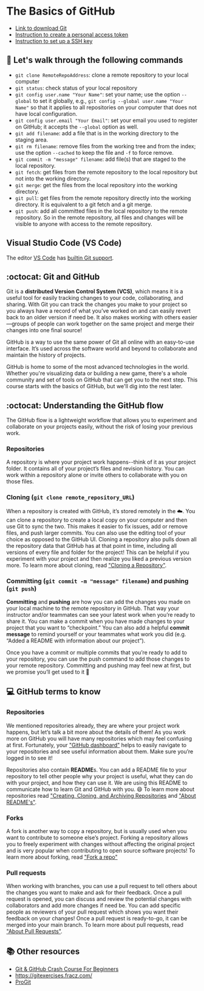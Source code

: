 # The Basics of GitHub

* [Link to download Git](https://git-scm.com/downloads) 
* [Instruction to create a personal access token](https://docs.github.com/en/authentication/keeping-your-account-and-data-secure/creating-a-personal-access-token)
* [Instruction to set up a SSH key](https://docs.github.com/en/github/authenticating-to-github/connecting-to-github-with-ssh/generating-a-new-ssh-key-and-adding-it-to-the-ssh-agent)

## :wave: Let's walk through the following commands 

* `git clone RemoteRepoAddress`: clone a remote repository to your local computer 
* `git status`: check status of your local repository
* `git config user.name "Your Name"`: set your name; use the option `--global` to set it globally, e.g., `git config --global user.name "Your Name"` so that it applies to all repositories on your computer that does not have local configuration. 
* `git config user.email "Your Email"`: set your email you used to register on GitHub; it accepts the `--global` option as well.
* `git add filename`: add a file that is in the working directory to the staging area.
* `git rm filename`: remove files from the working tree and from the index; use the option `--cached` to keep the file and `-f` to force remove.
* `git commit -m "message" filename`: add file(s) that are staged to the local repository.
* `git fetch`: get files from the remote repository to the local repository but not into the working directory.
* `git merge`: get the files from the local repository into the working directory.
* `git pull`: get files from the remote repository directly into the working directory. It is equivalent to a git fetch and a git merge. 
* `git push`: add all committed files in the local repository to the remote repository. So in the remote repository, all files and changes will be visible to anyone with access to the remote repository.

## Visual Studio Code (VS Code)
The editor [VS Code](https://code.visualstudio.com/) has [builtin Git support](https://code.visualstudio.com/docs/editor/versioncontrol).

## :octocat: Git and GitHub

Git is a **distributed Version Control System (VCS)**, which means it is a useful tool for easily tracking changes to your code, collaborating, and sharing. With Git you can track the changes you make to your project so you always have a record of what you’ve worked on and can easily revert back to an older version if need be. It also makes working with others easier—groups of people can work together on the same project and merge their changes into one final source!

GitHub is a way to use the same power of Git all online with an easy-to-use interface. It’s used across the software world and beyond to collaborate and maintain the history of projects.

GitHub is home to some of the most advanced technologies in the world. Whether you're visualizing data or building a new game, there's a whole community and set of tools on GitHub that can get you to the next step. This course starts with the basics of GitHub, but we'll dig into the rest later.

## :octocat: Understanding the GitHub flow 

The GitHub flow is a lightweight workflow that allows you to experiment and collaborate on your projects easily, without the risk of losing your previous work.

### Repositories

A repository is where your project work happens--think of it as your project folder. It contains all of your project’s files and revision history.  You can work within a repository alone or invite others to collaborate with you on those files.

### Cloning (`git clone remote_repository_URL`) 

When a repository is created with GitHub, it’s stored remotely in the ☁️. You can clone a repository to create a local copy on your computer and then use Git to sync the two. This makes it easier to fix issues, add or remove files, and push larger commits. You can also use the editing tool of your choice as opposed to the GitHub UI. Cloning a repository also pulls down all the repository data that GitHub has at that point in time, including all versions of every file and folder for the project! This can be helpful if you experiment with your project and then realize you liked a previous version more. 
To learn more about cloning, read ["Cloning a Repository"](https://docs.github.com/en/github/creating-cloning-and-archiving-repositories/cloning-a-repository). 

### Committing (`git commit -m "message" filename`) and pushing (`git push`)
**Committing** and **pushing** are how you can add the changes you made on your local machine to the remote repository in GitHub. That way your instructor and/or teammates can see your latest work when you’re ready to share it. You can make a commit when you have made changes to your project that you want to “checkpoint.” You can also add a helpful **commit message** to remind yourself or your teammates what work you did (e.g. “Added a README with information about our project”).

Once you have a commit or multiple commits that you’re ready to add to your repository, you can use the push command to add those changes to your remote repository. Committing and pushing may feel new at first, but we promise you’ll get used to it 🙂

## 💻 GitHub terms to know 

### Repositories 
We mentioned repositories already, they are where your project work happens, but let’s talk a bit more about the details of them! As you work more on GitHub you will have many repositories which may feel confusing at first. Fortunately, your ["GitHub dashboard"](https://docs.github.com/en/github/setting-up-and-managing-your-github-user-account/about-your-personal-dashboard) helps to easily navigate to your repositories and see useful information about them. Make sure you’re logged in to see it!

Repositories also contain **README**s. You can add a README file to your repository to tell other people why your project is useful, what they can do with your project, and how they can use it. We are using this README to communicate how to learn Git and GitHub with you. 😄 
To learn more about repositories read ["Creating, Cloning, and Archiving Repositories](https://docs.github.com/en/github/creating-cloning-and-archiving-repositories/about-repositories) and ["About README's"](https://docs.github.com/en/github/creating-cloning-and-archiving-repositories/about-readmes). 

### Forks
A fork is another way to copy a repository, but is usually used when you want to contribute to someone else’s project. Forking a repository allows you to freely experiment with changes without affecting the original project and is very popular when contributing to open source software projects!
To learn more about forking, read ["Fork a repo"](https://docs.github.com/en/github/getting-started-with-github/fork-a-repo)

### Pull requests
When working with branches, you can use a pull request to tell others about the changes you want to make and ask for their feedback. Once a pull request is opened, you can discuss and review the potential changes with collaborators and add more changes if need be. You can add specific people as reviewers of your pull request which shows you want their feedback on your changes! Once a pull request is ready-to-go, it can be merged into your main branch.
To learn more about pull requests, read ["About Pull Requests"](https://docs.github.com/en/github/collaborating-with-issues-and-pull-requests/about-pull-requests). 

## 📚 Other resources 

* [Git & GitHub Crash Course For Beginners](https://www.youtube.com/watch?v=SWYqp7iY_Tc) 
* https://gitexercises.fracz.com/
* [ProGit](https://git-scm.com/book/en/v2)
